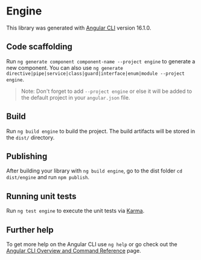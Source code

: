 # Engine

This library was generated with [Angular CLI](https://github.com/angular/angular-cli) version 16.1.0.

## Code scaffolding

Run `ng generate component component-name --project engine` to generate a new component. You can also use `ng generate directive|pipe|service|class|guard|interface|enum|module --project engine`.
> Note: Don't forget to add `--project engine` or else it will be added to the default project in your `angular.json` file. 

## Build

Run `ng build engine` to build the project. The build artifacts will be stored in the `dist/` directory.

## Publishing

After building your library with `ng build engine`, go to the dist folder `cd dist/engine` and run `npm publish`.

## Running unit tests

Run `ng test engine` to execute the unit tests via [Karma](https://karma-runner.github.io).

## Further help

To get more help on the Angular CLI use `ng help` or go check out the [Angular CLI Overview and Command Reference](https://angular.io/cli) page.
